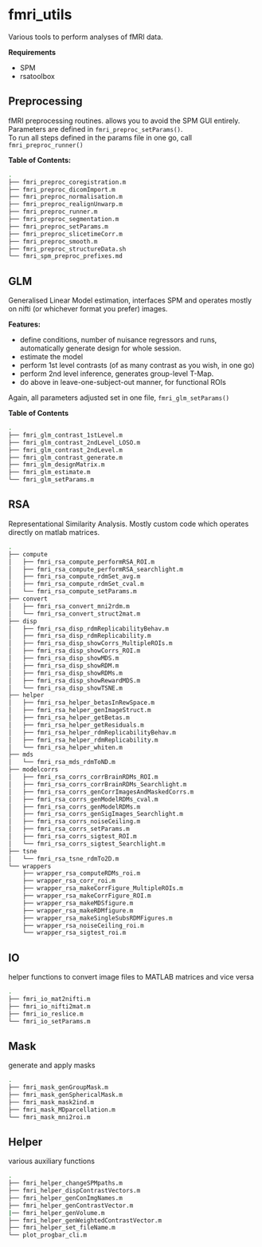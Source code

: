 # fmri_utils
Various tools to perform analyses of fMRI data.

**Requirements**
- SPM
- rsatoolbox




## Preprocessing
 fMRI preprocessing routines. allows you to avoid the SPM GUI entirely.
 Parameters are defined in `fmri_preproc_setParams()`.  
 To run all steps defined in the params file in one go, call `fmri_preproc_runner()`  

**Table of Contents:**
```bash
.
├── fmri_preproc_coregistration.m
├── fmri_preproc_dicomImport.m
├── fmri_preproc_normalisation.m
├── fmri_preproc_realignUnwarp.m
├── fmri_preproc_runner.m
├── fmri_preproc_segmentation.m
├── fmri_preproc_setParams.m
├── fmri_preproc_slicetimeCorr.m
├── fmri_preproc_smooth.m
├── fmri_preproc_structureData.sh
└── fmri_spm_preproc_prefixes.md

```
## GLM
 Generalised Linear Model estimation, interfaces SPM and operates mostly on nifti (or whichever format you prefer) images.  

 **Features:**
 - define conditions, number of nuisance regressors and runs, automatically generate design for whole session.
 - estimate the model
 - perform 1st level contrasts (of as many contrast as you wish, in one go)
 - perform 2nd level inference, generates group-level T-Map.
 - do above in leave-one-subject-out manner, for functional ROIs  
 

 Again, all parameters adjusted set in one file, `fmri_glm_setParams()`


**Table of Contents**
```bash
.
├── fmri_glm_contrast_1stLevel.m
├── fmri_glm_contrast_2ndLevel_LOSO.m
├── fmri_glm_contrast_2ndLevel.m
├── fmri_glm_contrast_generate.m
├── fmri_glm_designMatrix.m
├── fmri_glm_estimate.m
└── fmri_glm_setParams.m

```


## RSA
Representational Similarity Analysis. Mostly custom code which operates directly on matlab matrices.

```bash
.
├── compute
│   ├── fmri_rsa_compute_performRSA_ROI.m
│   ├── fmri_rsa_compute_performRSA_searchlight.m
│   ├── fmri_rsa_compute_rdmSet_avg.m
│   ├── fmri_rsa_compute_rdmSet_cval.m
│   └── fmri_rsa_compute_setParams.m
├── convert
│   ├── fmri_rsa_convert_mni2rdm.m
│   └── fmri_rsa_convert_struct2mat.m
├── disp
│   ├── fmri_rsa_disp_rdmReplicabilityBehav.m
│   ├── fmri_rsa_disp_rdmReplicability.m
│   ├── fmri_rsa_disp_showCorrs_MultipleROIs.m
│   ├── fmri_rsa_disp_showCorrs_ROI.m
│   ├── fmri_rsa_disp_showMDS.m
│   ├── fmri_rsa_disp_showRDM.m
│   ├── fmri_rsa_disp_showRDMs.m
│   ├── fmri_rsa_disp_showRewardMDS.m
│   └── fmri_rsa_disp_showTSNE.m
├── helper
│   ├── fmri_rsa_helper_betasInRewSpace.m
│   ├── fmri_rsa_helper_genImageStruct.m
│   ├── fmri_rsa_helper_getBetas.m
│   ├── fmri_rsa_helper_getResiduals.m
│   ├── fmri_rsa_helper_rdmReplicabilityBehav.m
│   ├── fmri_rsa_helper_rdmReplicability.m
│   └── fmri_rsa_helper_whiten.m
├── mds
│   └── fmri_rsa_mds_rdmToND.m
├── modelcorrs
│   ├── fmri_rsa_corrs_corrBrainRDMs_ROI.m
│   ├── fmri_rsa_corrs_corrBrainRDMs_Searchlight.m
│   ├── fmri_rsa_corrs_genCorrImagesAndMaskedCorrs.m
│   ├── fmri_rsa_corrs_genModelRDMs_cval.m
│   ├── fmri_rsa_corrs_genModelRDMs.m
│   ├── fmri_rsa_corrs_genSigImages_Searchlight.m
│   ├── fmri_rsa_corrs_noiseCeiling.m
│   ├── fmri_rsa_corrs_setParams.m
│   ├── fmri_rsa_corrs_sigtest_ROI.m
│   └── fmri_rsa_corrs_sigtest_Searchlight.m
├── tsne
│   └── fmri_rsa_tsne_rdmTo2D.m
└── wrappers
    ├── wrapper_rsa_computeRDMs_roi.m
    ├── wrapper_rsa_corr_roi.m
    ├── wrapper_rsa_makeCorrFigure_MultipleROIs.m
    ├── wrapper_rsa_makeCorrFigure_ROI.m
    ├── wrapper_rsa_makeMDSfigure.m
    ├── wrapper_rsa_makeRDMfigure.m
    ├── wrapper_rsa_makeSingleSubsRDMFigures.m
    ├── wrapper_rsa_noiseCeiling_roi.m
    └── wrapper_rsa_sigtest_roi.m

```

## IO  
helper functions to convert image files to MATLAB matrices and vice versa

```bash
.
├── fmri_io_mat2nifti.m
├── fmri_io_nifti2mat.m
├── fmri_io_reslice.m
└── fmri_io_setParams.m

```

## Mask
generate and apply masks

```bash
.
├── fmri_mask_genGroupMask.m
├── fmri_mask_genSphericalMask.m
├── fmri_mask_mask2ind.m
├── fmri_mask_MDparcellation.m
└── fmri_mask_mni2roi.m


```


## Helper
various auxiliary functions

```bash
.
├── fmri_helper_changeSPMpaths.m
├── fmri_helper_dispContrastVectors.m
├── fmri_helper_genConImgNames.m
├── fmri_helper_genContrastVector.m
|── fmri_helper_genVolume.m
├── fmri_helper_genWeightedContrastVector.m
├── fmri_helper_set_fileName.m
└── plot_progbar_cli.m

```
